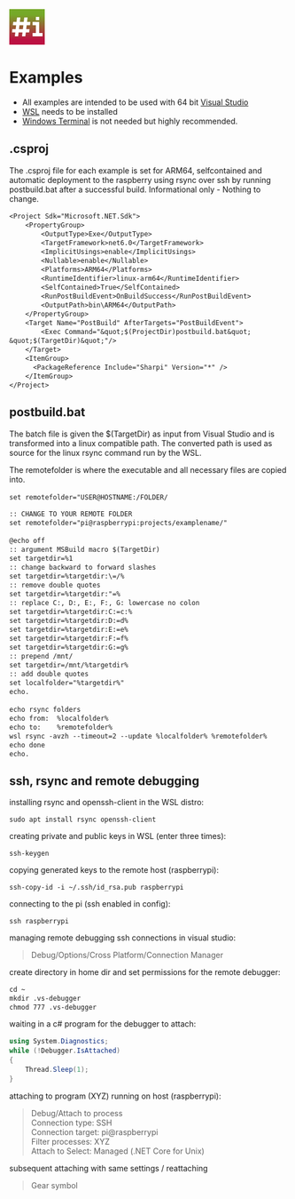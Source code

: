 ﻿<img src="../Sharpi/img/sharpi.png">

# Examples

- All examples are intended to be used with 64 bit [Visual Studio](https://visualstudio.microsoft.com/downloads/)
- [WSL](https://docs.microsoft.com/en-us/windows/wsl/install) needs to be installed
- [Windows Terminal](https://github.com/microsoft/terminal) is not needed but highly recommended.

## .csproj
The .csproj file for each 
example is set for ARM64, selfcontained and automatic deployment to the
raspberry using rsync over ssh by running postbuild.bat after a successful build.
Informational only - Nothing to change.
```
<Project Sdk="Microsoft.NET.Sdk">
	<PropertyGroup>
		<OutputType>Exe</OutputType>
		<TargetFramework>net6.0</TargetFramework>
		<ImplicitUsings>enable</ImplicitUsings>
		<Nullable>enable</Nullable>
		<Platforms>ARM64</Platforms>
		<RuntimeIdentifier>linux-arm64</RuntimeIdentifier>
		<SelfContained>True</SelfContained>
		<RunPostBuildEvent>OnBuildSuccess</RunPostBuildEvent>
		<OutputPath>bin\ARM64</OutputPath>
	</PropertyGroup>
	<Target Name="PostBuild" AfterTargets="PostBuildEvent">
		<Exec Command="&quot;$(ProjectDir)postbuild.bat&quot; &quot;$(TargetDir)&quot;"/>
	</Target>
	<ItemGroup>
	  <PackageReference Include="Sharpi" Version="*" />
	</ItemGroup>
</Project>
```

## postbuild.bat

The batch file is given the $(TargetDir) as input from Visual Studio and is transformed into a linux compatible path.
The converted path is used as source for the linux rsync command run by the WSL.

The remotefolder is where the executable and all necessary files are copied into.

`set remotefolder="USER@HOSTNAME:/FOLDER/`

```
:: CHANGE TO YOUR REMOTE FOLDER
set remotefolder="pi@raspberrypi:projects/examplename/"

@echo off
:: argument MSBuild macro $(TargetDir)
set targetdir=%1
:: change backward to forward slashes
set targetdir=%targetdir:\=/%
:: remove double quotes
set targetdir=%targetdir:"=%
:: replace C:, D:, E:, F:, G: lowercase no colon
set targetdir=%targetdir:C:=c:%
set targetdir=%targetdir:D:=d%
set targetdir=%targetdir:E:=e%
set targetdir=%targetdir:F:=f%
set targetdir=%targetdir:G:=g%
:: prepend /mnt/
set targetdir=/mnt/%targetdir%
:: add double quotes
set localfolder="%targetdir%"
echo.

echo rsync folders
echo from:  %localfolder%
echo to:    %remotefolder%
wsl rsync -avzh --timeout=2 --update %localfolder% %remotefolder%
echo done
echo.
```

## ssh, rsync and remote debugging

installing rsync and openssh-client in the WSL distro:
```
sudo apt install rsync openssh-client
```

creating private and public keys in WSL (enter three times):
```
ssh-keygen
```

copying generated keys to the remote host (raspberrypi):
```
ssh-copy-id -i ~/.ssh/id_rsa.pub raspberrypi
```

connecting to the pi (ssh enabled in config):
```
ssh raspberrypi
```

managing remote debugging ssh connections in visual studio:

> Debug/Options/Cross Platform/Connection Manager

create directory in home dir and set permissions for the remote debugger:
```
cd ~
mkdir .vs-debugger
chmod 777 .vs-debugger
```

waiting in a c# program for the debugger to attach:

```csharp
using System.Diagnostics;
while (!Debugger.IsAttached)
{
    Thread.Sleep(1);
}
```

attaching to program (XYZ) running on host (raspberrypi):
> Debug/Attach to process  
> Connection type: SSH  
> Connection target: pi@raspberrypi  
> Filter processes: XYZ  
> Attach to Select: Managed (.NET Core for Unix)

subsequent attaching with same settings / reattaching
> Gear symbol
